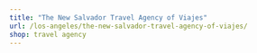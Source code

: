 ```yaml
---
title: "The New Salvador Travel Agency of Viajes"
url: /los-angeles/the-new-salvador-travel-agency-of-viajes/
shop: travel agency
---
```


